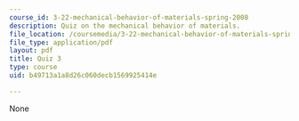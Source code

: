 ```yaml
---
course_id: 3-22-mechanical-behavior-of-materials-spring-2008
description: Quiz on the mechanical behavior of materials.
file_location: /coursemedia/3-22-mechanical-behavior-of-materials-spring-2008/b49713a1a8d26c060decb1569925414e_quiz3.pdf
file_type: application/pdf
layout: pdf
title: Quiz 3
type: course
uid: b49713a1a8d26c060decb1569925414e

---
```

None